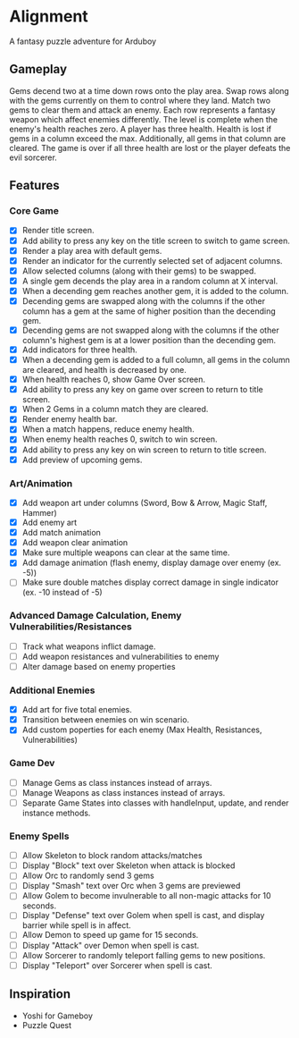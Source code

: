 # Alignment
A fantasy puzzle adventure for Arduboy

## Gameplay
Gems decend two at a time down rows onto the play area. Swap rows along with the gems currently on them to control where they land. Match two gems to clear them and attack an enemy.  Each row represents a fantasy weapon which affect enemies differently. The level is complete when the enemy's health reaches zero. A player has three health. Health is lost if gems in a column exceed the max. Additionally, all gems in that column are cleared. The game is over if all three health are lost or the player defeats the evil sorcerer.

## Features

### Core Game
- [x] Render title screen.
- [x] Add ability to press any key on the title screen to switch to game screen.
- [x] Render a play area with default gems.
- [x] Render an indicator for the currently selected set of adjacent columns.
- [x] Allow selected columns (along with their gems) to be swapped.
- [x] A single gem decends the play area in a random column at X interval.
- [x] When a decending gem reaches another gem, it is added to the column.
- [x] Decending gems are swapped along with the columns if the other column has a gem at the same of higher position than the decending gem.
- [x] Decending gems are not swapped along with the columns if the other column's highest gem is at a lower position than the decending gem.
- [x] Add indicators for three health.
- [x] When a decending gem is added to a full column, all gems in the column are cleared, and health is decreased by one.
- [x] When health reaches 0, show Game Over screen.
- [x] Add ability to press any key on game over screen to return to title screen.
- [x] When 2 Gems in a column match they are cleared.
- [x] Render enemy health bar.
- [x] When a match happens, reduce enemy health.
- [x] When enemy health reaches 0, switch to win screen.
- [x] Add ability to press any key on win screen to return to title screen.
- [x] Add preview of upcoming gems.

### Art/Animation
- [x] Add weapon art under columns (Sword, Bow & Arrow, Magic Staff, Hammer)
- [x] Add enemy art
- [x] Add match animation
- [x] Add weapon clear animation
- [x] Make sure multiple weapons can clear at the same time.
- [x] Add damage animation (flash enemy, display damage over enemy (ex. -5))
- [ ] Make sure double matches display correct damage in single indicator (ex. -10 instead of -5)

### Advanced Damage Calculation, Enemy Vulnerabilities/Resistances
- [ ] Track what weapons inflict damage.
- [ ] Add weapon resistances and vulnerabilities to enemy
- [ ] Alter damage based on enemy properties

### Additional Enemies
- [x] Add art for five total enemies.
- [x] Transition between enemies on win scenario.
- [x] Add custom poperties for each enemy (Max Health, Resistances, Vulnerabilities)

### Game Dev
- [ ] Manage Gems as class instances instead of arrays.
- [ ] Manage Weapons as class instances instead of arrays.
- [ ] Separate Game States into classes with handleInput, update, and render instance methods.

### Enemy Spells
- [ ] Allow Skeleton to block random attacks/matches
- [ ] Display "Block" text over Skeleton when attack is blocked
- [ ] Allow Orc to randomly send 3 gems
- [ ] Display "Smash" text over Orc when 3 gems are previewed
- [ ] Allow Golem to become invulnerable to all non-magic attacks for 10 seconds.
- [ ] Display "Defense" text over Golem when spell is cast, and display barrier while spell is in affect.
- [ ] Allow Demon to speed up game for 15 seconds.
- [ ] Display "Attack" over Demon when spell is cast.
- [ ] Allow Sorcerer to randomly teleport falling gems to new positions.
- [ ] Display "Teleport" over Sorcerer when spell is cast.

## Inspiration
- Yoshi for Gameboy
- Puzzle Quest
